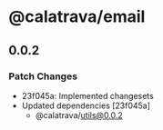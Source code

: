 # @calatrava/email

## 0.0.2

### Patch Changes

- 23f045a: Implemented changesets
- Updated dependencies [23f045a]
  - @calatrava/utils@0.0.2
